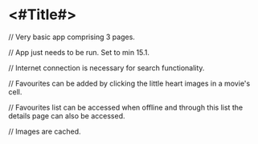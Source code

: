 #  <#Title#>

// Very basic app comprising 3 pages. 

// App just needs to be run. Set to min 15.1.

// Internet connection is necessary for search functionality.

// Favourites can be added by clicking the little heart images in a movie's cell.

// Favourites list can be accessed when offline and through this list the details page can also be accessed. 

// Images are cached.

